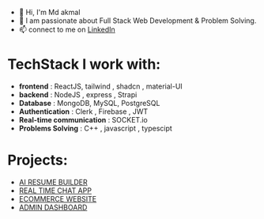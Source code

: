 
- 👋 Hi, I'm Md akmal
- 🌱 I am passionate about Full Stack Web Development & Problem Solving.
- 📫 connect to me on  [LinkedIn](https://www.linkedin.com/in/mdakmal)

# TechStack I work with:

- **frontend** :  ReactJS, tailwind , shadcn , material-UI
- **backend** : NodeJS ,  express , Strapi
- **Database** :  MongoDB, MySQL, PostgreSQL
- **Authentication**  :  Clerk , Firebase , JWT 
- **Real-time communication** :  SOCKET.io
- **Problems Solving**  :  C++ , javascript , typescipt

# Projects:
- [AI RESUME BUILDER](https://ai-resume-builder-frontend-kappa.vercel.app/)
- [REAL TIME CHAT APP](https://mern-chat-app-frontend-one.vercel.app/)
- [ECOMMERCE WEBSITE](https://ecommerce-frontend-mern-six.vercel.app/)
- [ADMIN DASHBOARD](https://react-admin-dashboard-five-zeta.vercel.app/)
